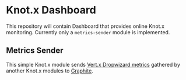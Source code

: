 # Knot.x Dashboard
This repository will contain Dashboard that provides online Knot.x monitoring.
Currently only a `metrics-sender` module is implemented.

## Metrics Sender
This simple Knot.x module sends [Vert.x Dropwizard metrics](https://github.com/vert-x3/vertx-dropwizard-metrics/blob/master/src/main/asciidoc/java/index.adoc) 
gathered by another Knot.x modules to [Graphite](http://graphite.readthedocs.io).
